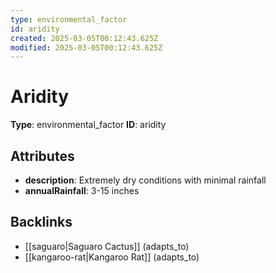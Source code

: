 ```yaml
---
type: environmental_factor
id: aridity
created: 2025-03-05T00:12:43.625Z
modified: 2025-03-05T00:12:43.625Z
---
```


# Aridity

**Type**: environmental_factor
**ID**: aridity

## Attributes

- **description**: Extremely dry conditions with minimal rainfall
- **annualRainfall**: 3-15 inches

## Backlinks

- [[saguaro|Saguaro Cactus]] (adapts_to)
- [[kangaroo-rat|Kangaroo Rat]] (adapts_to)


